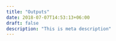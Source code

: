 ```yaml
---
title: "Outputs"
date: 2018-07-07T14:53:13+06:00
draft: false
description: "This is meta description"
---
```

